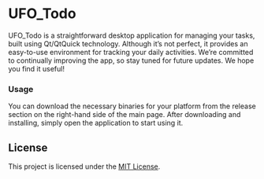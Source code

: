 # UFO_Todo

UFO_Todo is a straightforward desktop application for managing your tasks, built using Qt/QtQuick technology. Although it’s not perfect, it provides an easy-to-use environment for tracking your daily activities. We’re committed to continually improving the app, so stay tuned for future updates. We hope you find it useful!


### Usage

You can download the necessary binaries for your platform from the release section on the right-hand side of the main page. After downloading and installing, simply open the application to start using it.


## License

This project is licensed under the [MIT License](LICENSE).
